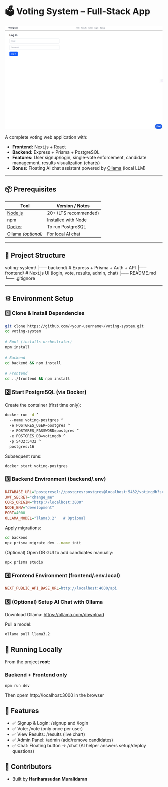 # 🗳 Voting System – Full-Stack App
<p align="center">
  <img src="assets/page.png" alt="Voting System Banner" width="600">
</p>

A complete voting web application with:

- **Frontend:** Next.js + React  
- **Backend:** Express + Prisma + PostgreSQL  
- **Features:** User signup/login, single-vote enforcement, candidate management, results visualization (charts)  
- **Bonus:** Floating AI chat assistant powered by [Ollama](https://ollama.com/) (local LLM)

---

## 📦 Prerequisites

| Tool             | Version / Notes |
|-----------------|----------------|
| [Node.js](https://nodejs.org/) | 20+ (LTS recommended) |
| npm             | Installed with Node |
| [Docker](https://www.docker.com/) | To run PostgreSQL |
| [Ollama](https://ollama.com/) *(optional)* | For local AI chat |

---

## 📁 Project Structure
voting-system/
├── backend/ # Express + Prisma + Auth + API
├── frontend/ # Next.js UI (login, vote, results, admin, chat)
├── README.md
└── .gitignore


---

## ⚙️ Environment Setup

### 1️⃣ Clone & Install Dependencies

```bash
git clone https://github.com/<your-username>/voting-system.git
cd voting-system

# Root (installs orchestrator)
npm install

# Backend
cd backend && npm install

# Frontend
cd ../frontend && npm install
```

### 2️⃣ Start PostgreSQL (via Docker)

Create the container (first time only):

```bash
docker run -d ^
  --name voting-postgres ^
  -e POSTGRES_USER=postgres ^
  -e POSTGRES_PASSWORD=postgres ^
  -e POSTGRES_DB=votingdb ^
  -p 5432:5432 ^
  postgres:16
```

Subsequent runs:
```bash
docker start voting-postgres
```

### 3️⃣ Backend Environment (backend/.env)
```ini
DATABASE_URL="postgresql://postgres:postgres@localhost:5432/votingdb?schema=public"
JWT_SECRET="change_me"
CORS_ORIGIN="http://localhost:3000"
NODE_ENV="development"
PORT=4000
OLLAMA_MODEL="llama3.2"   # Optional
```

Apply migrations:
```bash
cd backend
npx prisma migrate dev --name init
```

(Optional) Open DB GUI to add candidates manually:
```bash
npx prisma studio
```

### 4️⃣ Frontend Environment (frontend/.env.local)
```ini
NEXT_PUBLIC_API_BASE_URL=http://localhost:4000/api
```
### 5️⃣ (Optional) Setup AI Chat with Ollama
Download Ollama: https://ollama.com/download

Pull a model:

```bash
ollama pull llama3.2
```

## 🚀 Running Locally

From the project **root**:

### Backend + Frontend only
```bash
npm run dev
```
Then opem http://localhost:3000 in the browser

## 🧪 Features
- ✅ Signup & Login: /signup and /login
- ✅ Vote: /vote (only once per user)
- ✅ View Results: /results (live chart)
- ✅ Admin Panel: /admin (add/remove candidates)
- ✅ Chat: Floating button → /chat (AI helper answers setup/deploy questions)

## 👥 Contributors
- Built by **Hariharasudan Muralidaran**